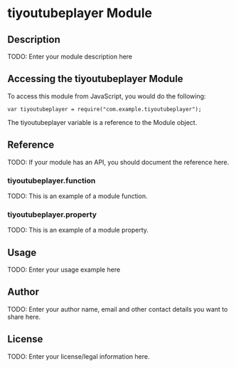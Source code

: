 # tiyoutubeplayer Module

## Description

TODO: Enter your module description here

## Accessing the tiyoutubeplayer Module

To access this module from JavaScript, you would do the following:

    var tiyoutubeplayer = require("com.example.tiyoutubeplayer");

The tiyoutubeplayer variable is a reference to the Module object.

## Reference

TODO: If your module has an API, you should document
the reference here.

### tiyoutubeplayer.function

TODO: This is an example of a module function.

### tiyoutubeplayer.property

TODO: This is an example of a module property.

## Usage

TODO: Enter your usage example here

## Author

TODO: Enter your author name, email and other contact
details you want to share here.

## License

TODO: Enter your license/legal information here.

